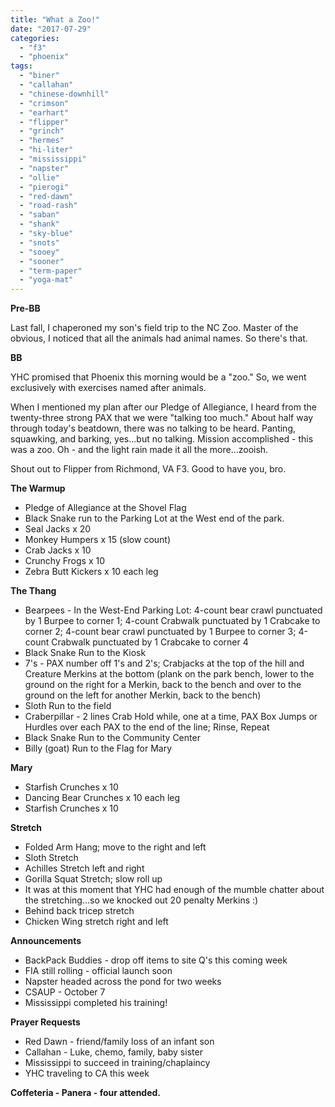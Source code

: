 ```yaml
---
title: "What a Zoo!"
date: "2017-07-29"
categories: 
  - "f3"
  - "phoenix"
tags: 
  - "biner"
  - "callahan"
  - "chinese-downhill"
  - "crimson"
  - "earhart"
  - "flipper"
  - "grinch"
  - "hermes"
  - "hi-liter"
  - "mississippi"
  - "napster"
  - "ollie"
  - "pierogi"
  - "red-dawn"
  - "road-rash"
  - "saban"
  - "shank"
  - "sky-blue"
  - "snots"
  - "sooey"
  - "sooner"
  - "term-paper"
  - "yoga-mat"
---
```


**Pre-BB**

Last fall, I chaperoned my son's field trip to the NC Zoo. Master of the obvious, I noticed that all the animals had animal names. So there's that.

**BB**

YHC promised that Phoenix this morning would be a "zoo." So, we went exclusively with exercises named after animals.

When I mentioned my plan after our Pledge of Allegiance, I heard from the twenty-three strong PAX that we were "talking too much." About half way through today's beatdown, there was no talking to be heard. Panting, squawking, and barking, yes...but no talking. Mission accomplished - this was a zoo. Oh - and the light rain made it all the more...zooish.

Shout out to Flipper from Richmond, VA F3. Good to have you, bro.

**The Warmup**

- Pledge of Allegiance at the Shovel Flag
- Black Snake run to the Parking Lot at the West end of the park.
- Seal Jacks x 20
- Monkey Humpers x 15 (slow count)
- Crab Jacks x 10
- Crunchy Frogs x 10
- Zebra Butt Kickers x 10 each leg

**The Thang**

- Bearpees - In the West-End Parking Lot: 4-count bear crawl punctuated by 1 Burpee to corner 1; 4-count Crabwalk punctuated by 1 Crabcake to corner 2; 4-count bear crawl punctuated by 1 Burpee to corner 3; 4-count Crabwalk punctuated by 1 Crabcake to corner 4
- Black Snake Run to the Kiosk
- 7's - PAX number off 1's and 2's; Crabjacks at the top of the hill and Creature Merkins at the bottom (plank on the park bench, lower to the ground on the right for a Merkin, back to the bench and over to the ground on the left for another Merkin, back to the bench)
- Sloth Run to the field
- Craberpillar - 2 lines Crab Hold while, one at a time, PAX Box Jumps or Hurdles over each PAX to the end of the line; Rinse, Repeat
- Black Snake Run to the Community Center
- Billy (goat) Run to the Flag for Mary

**Mary**

- Starfish Crunches x 10
- Dancing Bear Crunches x 10 each leg
- Starfish Crunches x 10

**Stretch**

- Folded Arm Hang; move to the right and left
- Sloth Stretch
- Achilles Stretch left and right
- Gorilla Squat Stretch; slow roll up
- It was at this moment that YHC had enough of the mumble chatter about the stretching...so we knocked out 20 penalty Merkins :)
- Behind back tricep stretch
- Chicken Wing stretch right and left

**Announcements**

- BackPack Buddies - drop off items to site Q's this coming week
- FIA still rolling - official launch soon
- Napster headed across the pond for two weeks
- CSAUP - October 7
- Mississippi completed his training!

**Prayer Requests**

- Red Dawn - friend/family loss of an infant son
- Callahan - Luke, chemo, family, baby sister
- Mississippi to succeed in training/chaplaincy
- YHC traveling to CA this week

**Coffeteria - Panera - four attended.**
